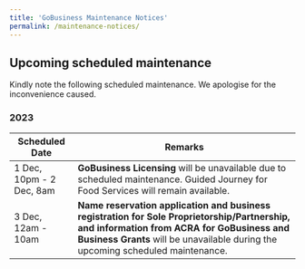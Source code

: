 ```yaml
---
title: 'GoBusiness Maintenance Notices'
permalink: /maintenance-notices/
---
```


## Upcoming scheduled maintenance

Kindly note the following scheduled maintenance. We apologise for the inconvenience caused.

### 2023 

| **Scheduled Date** | **Remarks** |  
|  -----------   | ---------------- |
| 1 Dec, 10pm - 2 Dec, 8am | **GoBusiness Licensing** will be unavailable due to scheduled maintenance. Guided Journey for Food Services will remain available. | 
| 3 Dec, 12am - 10am | **Name reservation application and business registration for Sole Proprietorship/Partnership, and information from ACRA for GoBusiness and Business Grants** will be unavailable during the upcoming scheduled maintenance. |

<script src="/jquery/jquery.min.js"></script>
<script src="/jquery/resize-tables.js"></script>
